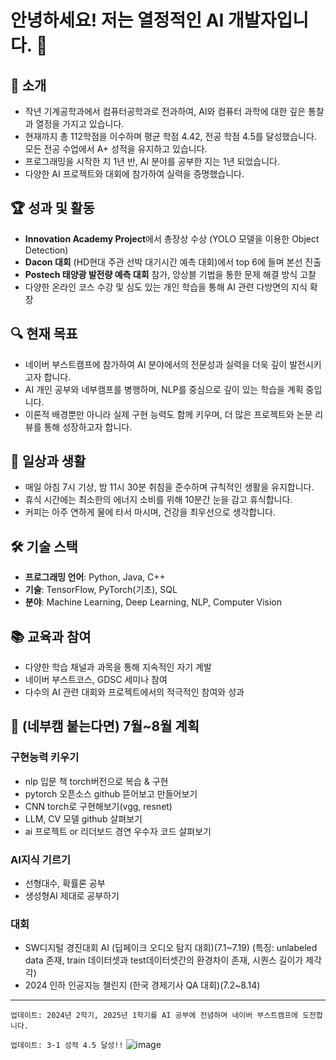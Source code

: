 # 안녕하세요! 저는 열정적인 AI 개발자입니다. 🚀

## 📌 소개
- 작년 기계공학과에서 컴퓨터공학과로 전과하여, AI와 컴퓨터 과학에 대한 깊은 통찰과 열정을 가지고 있습니다.
- 현재까지 총 112학점을 이수하며 평균 학점 4.42, 전공 학점 4.5를 달성했습니다. 모든 전공 수업에서 A+ 성적을 유지하고 있습니다.
- 프로그래밍을 시작한 지 1년 반, AI 분야를 공부한 지는 1년 되었습니다.
- 다양한 AI 프로젝트와 대회에 참가하여 실력을 증명했습니다.

## 🏆 성과 및 활동
- **Innovation Academy Project**에서 총장상 수상 (YOLO 모델을 이용한 Object Detection)
- **Dacon 대회** (HD현대 주관 선박 대기시간 예측 대회)에서 top 6에 들며 본선 진출
- **Postech 태양광 발전량 예측 대회** 참가, 앙상블 기법을 통한 문제 해결 방식 고찰
- 다양한 온라인 코스 수강 및 심도 있는 개인 학습을 통해 AI 관련 다방면의 지식 확장

## 🔍 현재 목표
- 네이버 부스트캠프에 참가하여 AI 분야에서의 전문성과 실력을 더욱 깊이 발전시키고자 합니다.
- AI 개인 공부와 네부캠프를 병행하며, NLP를 중심으로 깊이 있는 학습을 계획 중입니다.
- 이론적 배경뿐만 아니라 실제 구현 능력도 함께 키우며, 더 많은 프로젝트와 논문 리뷰를 통해 성장하고자 합니다.

## 📅 일상과 생활
- 매일 아침 7시 기상, 밤 11시 30분 취침을 준수하며 규칙적인 생활을 유지합니다.
- 휴식 시간에는 최소한의 에너지 소비를 위해 10분간 눈을 감고 휴식합니다.
- 커피는 아주 연하게 물에 타서 마시며, 건강을 최우선으로 생각합니다.

## 🛠️ 기술 스택
- **프로그래밍 언어**: Python, Java, C++
- **기술**: TensorFlow, PyTorch(기초), SQL
- **분야**: Machine Learning, Deep Learning, NLP, Computer Vision

## 📚 교육과 참여
- 다양한 학습 채널과 과목을 통해 지속적인 자기 계발
- 네이버 부스트코스, GDSC 세미나 참여
- 다수의 AI 관련 대회와 프로젝트에서의 적극적인 참여와 성과

## 🌟 (네부캠 붙는다면) 7월~8월 계획
### 구현능력 키우기
- nlp 입문 책 torch버전으로 복습 & 구현
- pytorch 오픈소스 github 뜯어보고 만들어보기
- CNN torch로 구현해보기(vgg, resnet)
- LLM, CV 모델 github 살펴보기
- ai 프로젝트 or 리더보드 경연 우수자 코드 살펴보기
### AI지식 기르기
- 선형대수, 확률론 공부
- 생성형AI 제대로 공부하기
### 대회
- SW디지털 경진대회 AI (딥페이크 오디오 탐지 대회)(7.1~7.19) (특징: unlabeled data 존재, train 데이터셋과 test데이터셋간의 환경차이 존재, 시퀀스 길이가 제각각)
- 2024 인하 인공지능 챌린지 (한국 경제기사 QA 대회)(7.2~8.14)

---
`업데이트: 2024년 2학기, 2025년 1학기를 AI 공부에 전념하며 네이버 부스트캠프에 도전합니다.`
  
`업데이트: 3-1 성적 4.5 달성!!`
![image](https://github.com/junhanjeong/junhanjeong/assets/134776777/2db66d5f-636d-4763-a22b-066feb9f1512)

